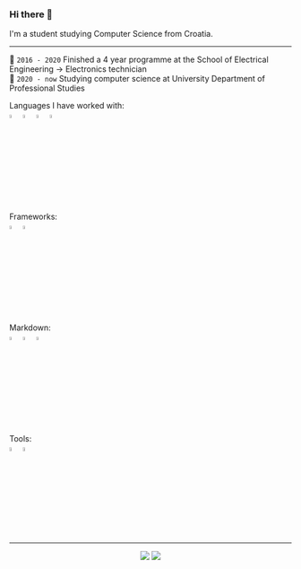 ### Hi there 👋

I'm a student studying Computer Science from Croatia.

<hr>

🏫 `2016 - 2020` Finished a 4 year programme at the School of Electrical Engineering -> Electronics technician <br>
🏫 `2020 - now` Studying computer science at University Department of Professional Studies <br>

Languages I have worked with: <br>
<img width=4% src="https://vectorwiki.com/images/G9sE3__javascript.svg">
<img width=4% src="https://www.vectorlogo.zone/logos/typescriptlang/typescriptlang-icon.svg">
<img width=4% src="https://cdn.jsdelivr.net/gh/devicons/devicon/icons/cplusplus/cplusplus-original.svg"/>
<img width=4% src="https://cdn.jsdelivr.net/gh/devicons/devicon/icons/c/c-original.svg" />
<br><br>Frameworks:<br>
<img width=4% src="https://www.vectorlogo.zone/logos/reactjs/reactjs-icon.svg">
<img width=4% src="https://www.vectorlogo.zone/logos/nodejs/nodejs-icon.svg">
<br><br>Markdown:<br>
<img width=4% src="https://www.vectorlogo.zone/logos/w3_html5/w3_html5-icon.svg">
<img width=4% src="https://www.vectorlogo.zone/logos/w3_css/w3_css-icon.svg">
<img width=4% src="https://cdn.jsdelivr.net/gh/devicons/devicon/icons/markdown/markdown-original.svg" />
<br><br>Tools:<br>
<img width=4% src="https://cdn.jsdelivr.net/gh/devicons/devicon/icons/vscode/vscode-original.svg" />
<img width=4% src="https://cdn.jsdelivr.net/gh/devicons/devicon/icons/github/github-original.svg" />
<hr>
<p align="center">
  <img src="https://github-readme-stats.vercel.app/api/top-langs?username=AntonioToni&layout=compact&theme=dark"/>
  <img src="https://github-readme-stats.vercel.app/api?username=AntonioToni&show_icons=true&theme=dark"/>
</p>

